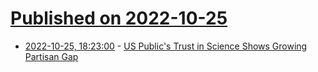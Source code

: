 # [Published on 2022-10-25](index.md)

* [2022-10-25, 18:23:00](https://news.slashdot.org/story/22/10/25/1823240/us-publics-trust-in-science-shows-growing-partisan-gap?utm_source=rss1.0mainlinkanon&utm_medium=feed) - [US Public's Trust in Science Shows Growing Partisan Gap](https://news.slashdot.org/story/22/10/25/1823240/us-publics-trust-in-science-shows-growing-partisan-gap?utm_source=rss1.0mainlinkanon&utm_medium=feed)
